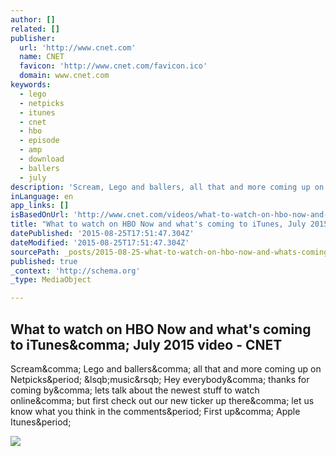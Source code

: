 ```yaml
---
author: []
related: []
publisher:
  url: 'http://www.cnet.com'
  name: CNET
  favicon: 'http://www.cnet.com/favicon.ico'
  domain: www.cnet.com
keywords:
  - lego
  - netpicks
  - itunes
  - cnet
  - hbo
  - episode
  - amp
  - download
  - ballers
  - july
description: 'Scream, Lego and ballers, all that and more coming up on Netpicks. [music] Hey everybody, thanks for coming by, lets talk about the newest stuff to watch online, but first check out our new ticker up there, let us know what you think in the comments. First up, Apple Itunes.'
inLanguage: en
app_links: []
isBasedOnUrl: 'http://www.cnet.com/videos/what-to-watch-on-hbo-now-and-whats-coming-to-itunes-july-2015-netpicks/'
title: "What to watch on HBO Now and what's coming to iTunes, July 2015 video - CNET"
datePublished: '2015-08-25T17:51:47.304Z'
dateModified: '2015-08-25T17:51:47.304Z'
sourcePath: _posts/2015-08-25-what-to-watch-on-hbo-now-and-whats-coming-to-itunes-july-2.md
published: true
_context: 'http://schema.org'
_type: MediaObject

---
```

<article style=""><h1>What to watch on HBO Now and what's coming to iTunes&amp;comma; July 2015 video - CNET</h1><p>Scream&amp;comma; Lego and ballers&amp;comma; all that and more coming up on Netpicks&amp;period; &amp;lsqb;music&amp;rsqb; Hey everybody&amp;comma; thanks for coming by&amp;comma; lets talk about the newest stuff to watch online&amp;comma; but first check out our new ticker up there&amp;comma; let us know what you think in the comments&amp;period; First up&amp;comma; Apple Itunes&amp;period;</p><img src="http://cnet4.cbsistatic.com/hub/i/2015/07/02/d8956e0f-35f4-499f-8d36-574f900dac3c/netcnetstill.jpg" /></article>